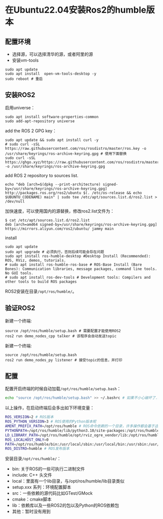 # 在Ubuntu22.04安装Ros2的humble版本

## 配置环境

- 选择源，可以选择清华的源，或者阿里的源
- 安装vm-tools
```shell
sudo apt update
sudo apt install  open-vm-tools-desktop -y
sudo reboot # 重启
```

## 安装ROS2

启用universe：
```shell
sudo apt install software-properties-common
sudo add-apt-repository universe
```

 add the ROS 2 GPG key：
```shell
sudo apt update && sudo apt install curl -y
# sudo curl -sSL https://raw.githubusercontent.com/ros/rosdistro/master/ros.key -o /usr/share/keyrings/ros-archive-keyring.gpg # 使用下面替换
sudo curl -sSL https://ghgo.xyz/https://raw.githubusercontent.com/ros/rosdistro/master/ros.key -o /usr/share/keyrings/ros-archive-keyring.gpg

```

add ROS 2 repository to sources list.
```shell
echo "deb [arch=$(dpkg --print-architecture) signed-by=/usr/share/keyrings/ros-archive-keyring.gpg] http://packages.ros.org/ros2/ubuntu $(. /etc/os-release && echo $UBUNTU_CODENAME) main" | sudo tee /etc/apt/sources.list.d/ros2.list > /dev/null
```

加快速度，可以使用国内的源替换，修改ros2.list文件为：
```shell
$ cat /etc/apt/sources.list.d/ros2.list 
deb [arch=amd64 signed-by=/usr/share/keyrings/ros-archive-keyring.gpg] https://mirrors.aliyun.com/ros2/ubuntu/ jammy main
```

 install 
```shell
sudo apt update
sudo apt upgrade # 必须执行，否则后续可能会存在问题
sudo apt install ros-humble-desktop #Desktop Install (Recommended): ROS, RViz, demos, tutorials.
# sudo apt install ros-humble-ros-base # ROS-Base Install (Bare Bones): Communication libraries, message packages, command line tools. No GUI tools.
# sudo apt install ros-dev-tools # Development tools: Compilers and other tools to build ROS packages
```

ROS2安装在目录`/opt/ros/humble/`。

## 验证ROS2

新建一个终端:
```shell
source /opt/ros/humble/setup.bash # 需要配置才能使用ROS2
ros2 run demo_nodes_cpp talker # 该程序会自动发送topic
```

新建一个终端:
```shell
source /opt/ros/humble/setup.bash
ros2 run demo_nodes_py listener # 接受topic的信息，并打印
```

## 配置

配置开启终端的时候自动加载`/opt/ros/humble/setup.bash`：
```bash
echo "source /opt/ros/humble/setup.bash" >> ~/.bashrc # 如果不小心破坏了.bashrc文件可以这样恢复：cp /etc/skel/.bashrc ~/
```

以上操作，在启动终端后会多出如下环境变量：
```bash
ROS_VERSION=2 # ROS版本
ROS_PYTHON_VERSION=3 # ROS使用的Python版本呢
AMENT_PREFIX_PATH=/opt/ros/humble # ROS命令依赖的一个目录，许多操作都会基于这个环境变量
PYTHONPATH=/opt/ros/humble/lib/python3.10/site-packages:/opt/ros/humble/local/lib/python3.10/dist-packages # ROS Python程序依赖库的路径
LD_LIBRARY_PATH=/opt/ros/humble/opt/rviz_ogre_vendor/lib:/opt/ros/humble/lib/x86_64-linux-gnu:/opt/ros/humble/lib # 二进制程序的依赖库路径。
ROS_LOCALHOST_ONLY=0
PATH=/opt/ros/humble/bin:/usr/local/sbin:/usr/local/bin:/usr/sbin:/usr/bin:/sbin:/bin:/usr/games:/usr/local/games:/snap/bin:/snap/bin # 将/opt/ros/humble/bin加入到命令搜索路径
ROS_DISTRO=humble # ROS发布版本
```

安装目录`/opt/ros/humble/`：
- bin: 关于ROS的一些可执行二进制文件
- include: C++ 头文件
- local：里面有一个lib目录，与/opt/ros/humble/lib目录类似
- setup.xxx 系列：环境配置脚本
- src：一些依赖的源代码比如GTest/GMock
- cmake：cmake脚本
- lib：依赖库以及一些ROS2的包以及Python的ROS依赖包
- 其他：暂时没有用到